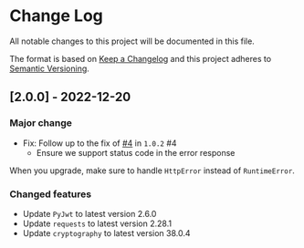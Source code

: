 # Change Log
All notable changes to this project will be documented in this file.

The format is based on [Keep a Changelog](http://keepachangelog.com/)
and this project adheres to [Semantic Versioning](http://semver.org/).

## [2.0.0] - 2022-12-20

### Major change

- Fix: Follow up to the fix of [#4](https://github.com/Zoominfo/api-auth-python-client/issues/4) in `1.0.2` #4
  - Ensure we support status code in the error response

When you upgrade, make sure to handle `HttpError` instead of `RuntimeError`.

### Changed features

- Update `PyJwt` to latest version 2.6.0
- Update `requests` to latest version 2.28.1
- Update `cryptography` to latest version 38.0.4